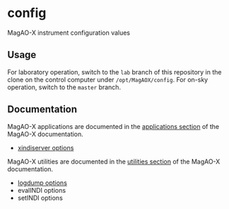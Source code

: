 # config
MagAO-X instrument configuration values

## Usage

For laboratory operation, switch to the `lab` branch of this repository in the clone on the control computer under `/opt/MagAOX/config`. For on-sky operation, switch to the `master` branch.

## Documentation

MagAO-X applications are documented in the [applications section](https://magao-x.org/instrument/apps_html) of the MagAO-X documentation.

  * [xindiserver options](https://magao-x.org/instrument/apps_html/md__home_jrmales_Source_MagAOX_apps_xindiserver_doc_xindiserver.html#autotoc_md4)

MagAO-X utilities are documented in the [utilities section](https://magao-x.org/instrument/util_html/) of the MagAO-X documentation.

  * [logdump options](https://magao-x.org/instrument/util_html/logdump.html#autotoc_md4)
  * evalINDI options
  * setINDI options
